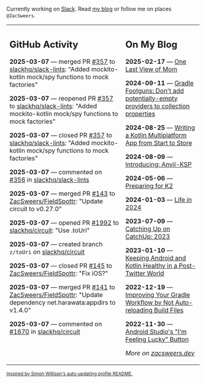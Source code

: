 Currently working on [Slack](https://slack.com/). Read [my blog](https://zacsweers.dev/) or follow me on places `@ZacSweers`.

<table><tr><td valign="top" width="60%">

## GitHub Activity
<!-- githubActivity starts -->
**2025-03-07** — merged PR [#357](https://github.com/slackhq/slack-lints/pull/357) to [slackhq/slack-lints](https://github.com/slackhq/slack-lints): "Added mockito-kotlin mock/spy functions to mock factories"

**2025-03-07** — reopened PR [#357](https://github.com/slackhq/slack-lints/pull/357) to [slackhq/slack-lints](https://github.com/slackhq/slack-lints): "Added mockito-kotlin mock/spy functions to mock factories"

**2025-03-07** — closed PR [#357](https://github.com/slackhq/slack-lints/pull/357) to [slackhq/slack-lints](https://github.com/slackhq/slack-lints): "Added mockito-kotlin mock/spy functions to mock factories"

**2025-03-07** — commented on [#356](https://github.com/slackhq/slack-lints/issues/356#issuecomment-2707620638) in [slackhq/slack-lints](https://github.com/slackhq/slack-lints)

**2025-03-07** — merged PR [#143](https://github.com/ZacSweers/FieldSpottr/pull/143) to [ZacSweers/FieldSpottr](https://github.com/ZacSweers/FieldSpottr): "Update circuit to v0.27.0"

**2025-03-07** — opened PR [#1992](https://github.com/slackhq/circuit/pull/1992) to [slackhq/circuit](https://github.com/slackhq/circuit): "Use .toUri"

**2025-03-07** — created branch `z/toUri` on [slackhq/circuit](https://github.com/slackhq/circuit)

**2025-03-07** — closed PR [#145](https://github.com/ZacSweers/FieldSpottr/pull/145) to [ZacSweers/FieldSpottr](https://github.com/ZacSweers/FieldSpottr): "Fix iOS?"

**2025-03-07** — merged PR [#141](https://github.com/ZacSweers/FieldSpottr/pull/141) to [ZacSweers/FieldSpottr](https://github.com/ZacSweers/FieldSpottr): "Update dependency net.harawata:appdirs to v1.4.0"

**2025-03-07** — commented on [#1670](https://github.com/slackhq/circuit/issues/1670#issuecomment-2707265668) in [slackhq/circuit](https://github.com/slackhq/circuit)
<!-- githubActivity ends -->
</td><td valign="top" width="40%">

## On My Blog
<!-- blog starts -->
**2025-02-17** — [One Last View of Mom](https://www.zacsweers.dev/one-last-view-of-mom/)

**2024-09-11** — [Gradle Footguns: Don't add potentially-empty providers to collection properties](https://www.zacsweers.dev/gradle-footgun-adding-empty-providers-to-collection-properties/)

**2024-08-25** — [Writing a Kotlin Multiplatform App from Start to Store](https://www.zacsweers.dev/writing-a-kotlin-multiplatform-app-from-start-to-store/)

**2024-08-09** — [Introducing: Anvil-KSP](https://www.zacsweers.dev/introducing-anvil-ksp/)

**2024-05-06** — [Preparing for K2](https://www.zacsweers.dev/preparing-for-k2/)

**2024-01-03** — [Life in 2024](https://www.zacsweers.dev/life-in-2024/)

**2023-07-09** — [Catching Up on CatchUp: 2023](https://www.zacsweers.dev/catching-up-on-catchup-2023/)

**2023-01-10** — [Keeping Android and Kotlin Healthy in a Post-Twitter World](https://www.zacsweers.dev/keeping-android-healthy/)

**2022-12-19** — [Improving Your Gradle Workflow by Not Auto-reloading Build Files](https://www.zacsweers.dev/improving-your-workflow-by-not-auto-reloading-build-files/)

**2022-11-30** — [Android Studio's "I'm Feeling Lucky" Button](https://www.zacsweers.dev/android-studios-im-feeling-lucky-button/)
<!-- blog ends -->
_More on [zacsweers.dev](https://zacsweers.dev/)_
</td></tr></table>

<sub><a href="https://simonwillison.net/2020/Jul/10/self-updating-profile-readme/">Inspired by Simon Willison's auto-updating profile README.</a></sub>